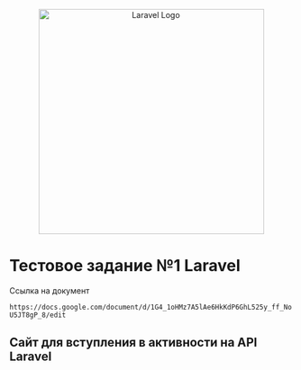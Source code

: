 <p align="center"><img src="https://raw.githubusercontent.com/laravel/art/master/logo-lockup/5%20SVG/2%20CMYK/1%20Full%20Color/laravel-logolockup-cmyk-red.svg" width="400" alt="Laravel Logo"></p>
<h1>Тестовое задание №1 Laravel</h1>

<p>Ссылка на документ</p>

``https://docs.google.com/document/d/1G4_1oHMz7A5lAe6HkKdP6GhL525y_ff_NoU5JT8gP_8/edit``

<h2>Сайт для вступления в активности на API Laravel</h2>
